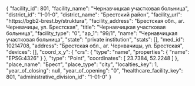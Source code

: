 {
    "facility_id": 801,
    "facility_name": "Чернавчицкая участковая больница",
    "district_id": "1-01-0",
    "district_name": "Брестский район",
    "facility_url": "https:\/\/bgb2-brest.by\/struktura",
    "facility_address": "Брестская обл., аг. Чернвачицы, ул. Брестская",
    "title": "Чернавчицкая участковая больница",
    "facility_type": "0",
    "ap_1": "99\/1",
    "name": "Чернавчицкая участковая больница",
    "state": "private institution",
    "stats": [],
    "med_id": 10214708,
    "address": "Брестская обл., аг. Чернвачицы, ул. Брестская",
    "devices": [],
    "coord_x_y": {
        "crs": {
            "type": "name",
            "properties": {
                "name": "EPSG:4326"
            }
        },
        "type": "Point",
        "coordinates": [
            23.7384,
            52.2248
        ]
    },
    "place_name": "Брест",
    "place_type": "city",
    "localties_key": 1,
    "year_of_closing": null,
    "year_of_opening": "0",
    "healthcare_facility_key": 801,
    "administrative_division_id": "1-01-0"
}